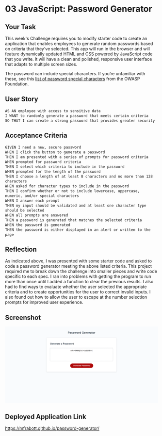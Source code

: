 # 03 JavaScript: Password Generator

## Your Task

This week's Challenge requires you to modify starter code to create an application that enables employees to generate random passwords based on criteria that they’ve selected. This app will run in the browser and will feature dynamically updated HTML and CSS powered by JavaScript code that you write. It will have a clean and polished, responsive user interface that adapts to multiple screen sizes.

The password can include special characters. If you’re unfamiliar with these, see this [list of password special characters](https://www.owasp.org/index.php/Password_special_characters) from the OWASP Foundation.

## User Story

```
AS AN employee with access to sensitive data
I WANT to randomly generate a password that meets certain criteria
SO THAT I can create a strong password that provides greater security
```

## Acceptance Criteria

```
GIVEN I need a new, secure password
WHEN I click the button to generate a password
THEN I am presented with a series of prompts for password criteria
WHEN prompted for password criteria
THEN I select which criteria to include in the password
WHEN prompted for the length of the password
THEN I choose a length of at least 8 characters and no more than 128 characters
WHEN asked for character types to include in the password
THEN I confirm whether or not to include lowercase, uppercase, numeric, and/or special characters
WHEN I answer each prompt
THEN my input should be validated and at least one character type should be selected
WHEN all prompts are answered
THEN a password is generated that matches the selected criteria
WHEN the password is generated
THEN the password is either displayed in an alert or written to the page
```

## Reflection

As indicated above, I was presented with some starter code and asked to code a password generator meeting the above listed criteria. This project required me to break down the challenge into smaller pieces and write code specific to each spec. I ran into problems with getting the program to run more than once until I added a function to clear the previous results. I also had to find ways to evaluate whether the user selected the appropriate criteria and to create opportunities for the user to correct invalid inputs. I also found out how to allow the user to escape at the number selection prompts for improved user experience.

## Screenshot
![Deployed Password Generator screenshot - Desktop](/assets/images/password-generator-screenshot.png)


## Deployed Application Link
https://mfrabott.github.io/password-generator/